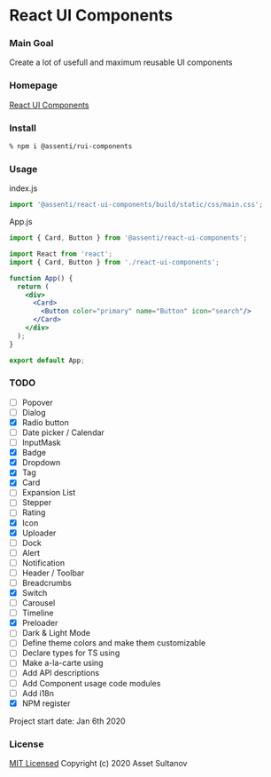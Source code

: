 # React UI Components

### Main Goal
Create a lot of usefull and maximum reusable UI components

### Homepage
[React UI Components](https://r-ui-components.netlify.com/)

### Install
```bash
% npm i @assenti/rui-components
```

### Usage
index.js
```jsx
import '@assenti/react-ui-components/build/static/css/main.css';
```
App.js
```jsx
import { Card, Button } from '@assenti/react-ui-components';

import React from 'react';
import { Card, Button } from './react-ui-components';

function App() {
  return (
    <div>
      <Card>
        <Button color="primary" name="Button" icon="search"/>
      </Card>
    </div>
  );
}

export default App;
```


### TODO
- [ ] Popover
- [ ] Dialog
- [X] Radio button
- [ ] Date picker / Calendar
- [ ] InputMask 
- [X] Badge
- [X] Dropdown
- [X] Tag
- [X] Card
- [ ] Expansion List
- [ ] Stepper
- [ ] Rating
- [X] Icon
- [X] Uploader
- [ ] Dock
- [ ] Alert
- [ ] Notification
- [ ] Header / Toolbar
- [ ] Breadcrumbs
- [X] Switch
- [ ] Carousel
- [ ] Timeline
- [X] Preloader
- [ ] Dark & Light Mode
- [ ] Define theme colors and make them customizable
- [ ] Declare types for TS using
- [ ] Make a-la-carte using 
- [ ] Add API descriptions
- [ ] Add Component usage code modules
- [ ] Add i18n
- [X] NPM register

Project start date: Jan 6th 2020

### License

[MIT Licensed](/LICENSE)
Copyright (c) 2020 Asset Sultanov
